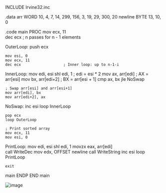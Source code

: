 INCLUDE Irvine32.inc

.data
    arr WORD 10, 4, 7, 14, 299, 156, 3, 19, 29, 300, 20
    newline BYTE 13, 10, 0

.code
main PROC
    mov ecx, 11             
    dec ecx                   ; n passes for n - 1 elements

OuterLoop:
    push ecx                  

    mov esi, 0                
    mov ecx, 11
    dec ecx                   ; Inner loop: up to n-1-i 

InnerLoop:
    mov edi, esi
    shl edi, 1                ; edi = esi * 2
    mov ax, arr[edi]          ; AX = arr[esi]
    mov bx, arr[edi+2]        ; BX = arr[esi + 1]
    cmp ax, bx
    jle NoSwap

    ; Swap arr[esi] and arr[esi+1]
    mov arr[edi], bx
    mov arr[edi+2], ax

NoSwap:
    inc esi
    loop InnerLoop

    pop ecx
    loop OuterLoop

    ; Print sorted array
    mov ecx, 11
    mov esi, 0

PrintLoop:
    mov edi, esi
    shl edi, 1
    movzx eax, arr[edi]     
    call WriteDec
    mov edx, OFFSET newline
    call WriteString
    inc esi
    loop PrintLoop

    exit
main ENDP
END main


![image](https://github.com/user-attachments/assets/4d43cf23-43fd-4226-9ee6-180203079b4d)
